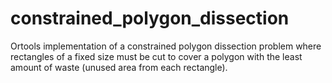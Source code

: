 # constrained_polygon_dissection
Ortools implementation of a constrained polygon dissection problem where rectangles of a fixed size must be cut to cover a polygon with the least amount of waste (unused area from each rectangle).
